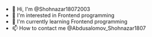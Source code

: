 - 👋 Hi, I'm @Shohnazar18072003
- 👀 I'm interested in Frontend programming
- 🌱 I'm currently learning Frontend programming
- 📫 How to contact me @Abdusalomov_Shohnazar1807
<!---
Shohnazar18072003/Shohnazar18072003 is a ✨ special ✨ repository because its `README.md` (this file) appears on your GitHub profile.
You can click the Preview link to take a look at your changes.
--->
